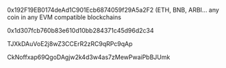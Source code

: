 0x192F19EB0174deAd1C901Ecb6874059f29A5a2F2 (ETH, BNB, ARBI... any coin in any EVM compatible blockchains

0x1d307fcb760b83e610d10bb284371c45d96d2c34


TJXkDAuVoE2j8wZ3CCErR2zRC9qRPc9qAp


CkNoffxap69QgoDAgjw2k4d3w4as7zMewPwaiPbBJUmk
